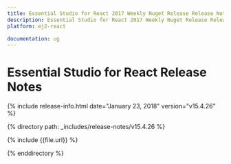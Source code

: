 ```yaml
---
title: Essential Studio for React 2017 Weekly Nuget Release Release Notes  
description: Essential Studio for React 2017 Weekly Nuget Release Release Notes  
platform: ej2-react

documentation: ug
---
```


# Essential Studio for  React  Release Notes  

{% include release-info.html date="January 23, 2018"  version="v15.4.26" %} 

{% directory path: _includes/release-notes/v15.4.26 %}

{% include {{file.url}} %}

{% enddirectory %}


